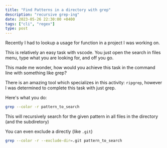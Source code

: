 ```yaml
---
title: "Find Patterns in a directory with grep"
description: "recursive grep-ing"
date: 2023-05-26 22:30:00 +0400
tags: ["cli", "regex"]
type: post
---
```

Recently I had to lookup a usage for function in a project I was working on.

This is relatively an easy task with vscode. You just open the search in files menu, type what you are looking for, and off you go.

This made me wonder, how would you achieve this task in the command line with something like grep?

There is an amazing tool which specializes in this activity: `ripgrep`, however I was determined to complete this task with just grep.

Here's what you do:

``` bash
grep --color -r pattern_to_search
```

This will recursively search for the given pattern in all files in the directory (and the subdiretory)

You can even exclude a directly (like `.git`)

``` bash
grep --color -r --exclude-dir=.git pattern_to_search
```
